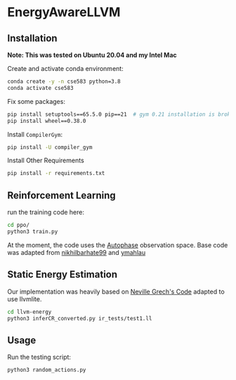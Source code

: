 # EnergyAwareLLVM

## Installation 
**Note: This was tested on Ubuntu 20.04 and my Intel Mac**

Create and activate conda environment:
```bash
conda create -y -n cse583 python=3.8
conda activate cse583
```

Fix some packages:
```bash
pip install setuptools==65.5.0 pip==21  # gym 0.21 installation is broken with more recent versions
pip install wheel==0.38.0
```

Install `CompilerGym`:
```bash
pip install -U compiler_gym
```

Install Other Requirements
```bash
pip install -r requirements.txt
```

## Reinforcement Learning
run the training code here:

```bash
cd ppo/
python3 train.py
```

At the moment, the code uses the [Autophase](https://compilergym.com/llvm/index.html#autophase) observation space. Base code was adapted from [nikhilbarhate99](https://github.com/nikhilbarhate99/PPO-PyTorch/blob/master/PPO.py) and [ymahlau](https://github.com/ymahlau/ppo_compiler_gym/tree/main/ppo.py)


## Static Energy Estimation
Our implementation was heavily based on [Neville Grech's Code](https://github.com/nevillegrech/llvm-energy/tree/master) adapted to use llvmlite.
```bash
cd llvm-energy
python3 inferCR_converted.py ir_tests/test1.ll
``` 

## Usage
Run the testing script:
```bash
python3 random_actions.py
```
